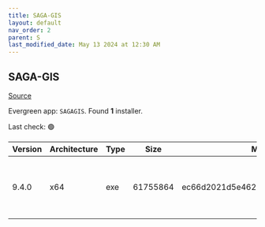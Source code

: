 ```yaml
---
title: SAGA-GIS
layout: default
nav_order: 2
parent: S
last_modified_date: May 13 2024 at 12:30 AM
---
```


## SAGA-GIS

[Source](http://www.saga-gis.org/)

Evergreen app: `SAGAGIS`. Found **1** installer.

Last check: 🟢

| Version | Architecture | Type | Size     | Md5                              | URI                                                                                                                                                                                                                        |
| ------- | ------------ | ---- | -------- | -------------------------------- | -------------------------------------------------------------------------------------------------------------------------------------------------------------------------------------------------------------------------- |
| 9.4.0   | x64          | exe  | 61755864 | ec66d2021d5e46201900dec795a5a1f1 | [https://cytranet.dl.sourceforge.net/project/saga-gis/SAGA%20-%209/SAGA%20-%209.4.0/saga-9.4.0_x64_setup.exe](https://cytranet.dl.sourceforge.net/project/saga-gis/SAGA%20-%209/SAGA%20-%209.4.0/saga-9.4.0_x64_setup.exe) |
